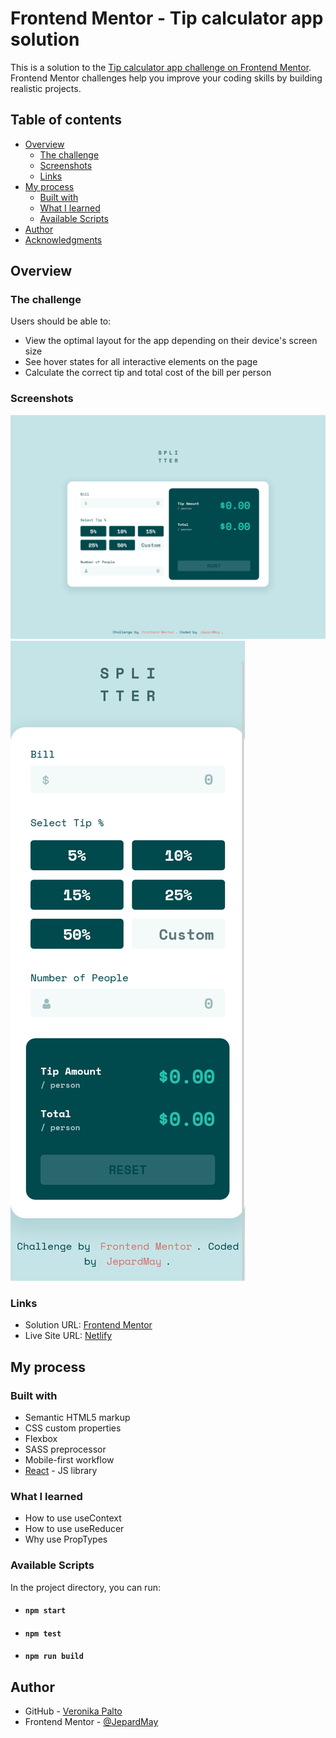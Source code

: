 # Frontend Mentor - Tip calculator app solution

This is a solution to the [Tip calculator app challenge on Frontend Mentor](https://www.frontendmentor.io/challenges/tip-calculator-app-ugJNGbJUX). Frontend Mentor challenges help you improve your coding skills by building realistic projects.

## Table of contents

- [Overview](#overview)
  - [The challenge](#the-challenge)
  - [Screenshots](#screenshots)
  - [Links](#links)
- [My process](#my-process)
  - [Built with](#built-with)
  - [What I learned](#what-i-learned)
  - [Available Scripts](#available-scripts)
- [Author](#author)
- [Acknowledgments](#acknowledgments)

## Overview

### The challenge

Users should be able to:

- View the optimal layout for the app depending on their device's screen size
- See hover states for all interactive elements on the page
- Calculate the correct tip and total cost of the bill per person

### Screenshots

![Desktop view](./screenshot.png) ![Mobile view](./screenshot-mobile.png)

### Links

- Solution URL: [Frontend Mentor](https://www.frontendmentor.io/solutions/tip-calculator-with-react-and-usecontext-usereducer-hooks-uxxZoqpCS)
- Live Site URL: [Netlify](https://heuristic-lichterman-e684b3.netlify.app/)

## My process

### Built with

- Semantic HTML5 markup
- CSS custom properties
- Flexbox
- SASS preprocessor
- Mobile-first workflow
- [React](https://reactjs.org/) - JS library

### What I learned

- How to use useContext
- How to use useReducer
- Why use PropTypes

### Available Scripts

In the project directory, you can run:

- #### `npm start`
- #### `npm test`
- #### `npm run build`

## Author

- GitHub - [Veronika Palto](https://github.com/JepardMay)
- Frontend Mentor - [@JepardMay](https://www.frontendmentor.io/profile/JepardMay)
